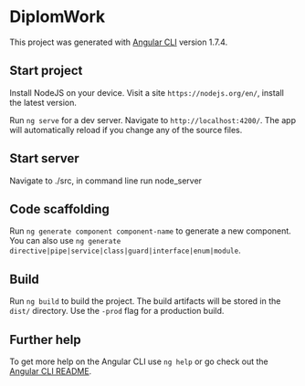 # DiplomWork

This project was generated with [Angular CLI](https://github.com/angular/angular-cli) version 1.7.4.

## Start project

Install NodeJS on your device. Visit a site `https://nodejs.org/en/`, install the latest version.

Run `ng serve` for a dev server. Navigate to `http://localhost:4200/`. The app will automatically reload if you change any of the source files.

## Start server

Navigate to ./src, in command line run node_server

## Code scaffolding

Run `ng generate component component-name` to generate a new component. You can also use `ng generate directive|pipe|service|class|guard|interface|enum|module`.

## Build

Run `ng build` to build the project. The build artifacts will be stored in the `dist/` directory. Use the `-prod` flag for a production build.

## Further help

To get more help on the Angular CLI use `ng help` or go check out the [Angular CLI README](https://github.com/angular/angular-cli/blob/master/README.md).
